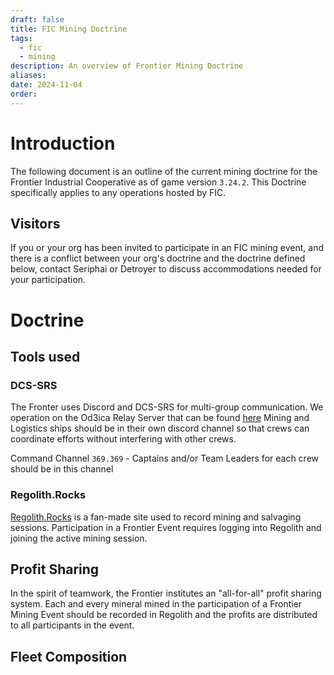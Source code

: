 ```yaml
---
draft: false
title: FIC Mining Doctrine
tags:
  - fic
  - mining
description: An overview of Frontier Mining Doctrine
aliases: 
date: 2024-11-04
order:
---
```

# Introduction
The following document is an outline of the current mining doctrine for the Frontier Industrial Cooperative as of game version `3.24.2`. This Doctrine specifically applies to any operations hosted by FIC. 
## Visitors
If you or your org has been invited to participate in an FIC mining event, and there is a conflict between your org's doctrine and the doctrine defined below, contact Seriphai or Detroyer to discuss accommodations needed for your participation.

# Doctrine 
## Tools used
### DCS-SRS
The Fronter uses Discord and DCS-SRS for multi-group communication. We operation on the Od3ica Relay Server that can be found [here](https://srs-citizen.app)
Mining and Logistics ships should be in their own discord channel so that crews can coordinate efforts without interfering with other crews.

Command Channel `369.369` - Captains and/or Team Leaders for each crew should be in this channel

### Regolith.Rocks
[Regolith.Rocks](https://regolith.rocks/) is a fan-made site used to record mining and salvaging sessions. Participation in a Frontier Event requires logging into Regolith and joining the active mining session.

## Profit Sharing
In the spirit of teamwork, the Frontier institutes an "all-for-all" profit sharing system. Each and every mineral mined in the participation of a Frontier Mining Event should be recorded in Regolith and the profits are distributed to all participants in the event.
#### 

## Fleet Composition

